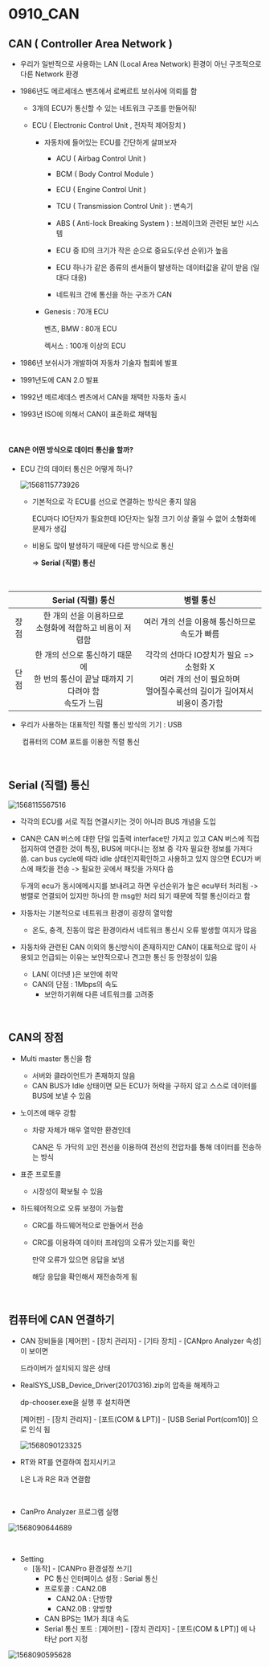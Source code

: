 # 0910_CAN

## CAN ( Controller Area Network )

- 우리가 일반적으로 사용하는 LAN (Local Area Network) 환경이 아닌 구조적으로 다른 Network 환경

- 1986년도 메르세데스 밴츠에서 로베르트 보쉬사에 의뢰를 함

  - 3개의 ECU가 통신할 수 있는 네트워크 구조를 만들어줘!

  - ECU ( Electronic Control Unit , 전자적 제어장치 )

    - 자동차에 들어있는 ECU를 간단하게 살펴보자 

      - ACU ( Airbag Control Unit )
      - BCM ( Body Control Module )

      - ECU ( Engine Control Unit )
      - TCU ( Transmission Control Unit ) : 변속기
      - ABS ( Anti-lock Breaking System ) : 브레이크와 관련된 보안 시스템
      - ECU 중 ID의 크기가 작은 순으로 중요도(우선 순위)가 높음
      - ECU 하나가 같은 종류의 센서들이 발생하는 데이터값을 같이 받음 (일대다 대응)
      - 네트워크 간에 통신을 하는 구조가 CAN

    - Genesis : 70개 ECU

      벤츠, BMW : 80개 ECU

      렉서스 : 100개 이상의 ECU

- 1986년 보쉬사가 개발하여 자동차 기술자 협회에 발표

- 1991년도에 CAN 2.0 발표

- 1992년 메르세데스 벤츠에서 CAN을 채택한 자동차 출시
- 1993년 ISO에 의해서 CAN이 표준화로 채택됨 

<br>

#### CAN은 어떤 방식으로 데이터 통신을 할까?

- ECU 간의 데이터 통신은 어떻게 하나?

  ![1568115773926](https://user-images.githubusercontent.com/50972986/64612462-dc2bcf00-d40e-11e9-9a93-5b305ed3e617.png)

  - 기본적으로 각 ECU를 선으로 연결하는 방식은 좋지 않음

    ECU마다 IO단자가 필요한데 IO단자는 일정 크기 이상 줄일 수 없어 소형화에 문제가 생김

  - 비용도 많이 발생하기 때문에 다른 방식으로 통신

    => **Serial (직렬) 통신**

<BR>

|      |                      Serial (직렬) 통신                      |                          병렬 통신                           |
| :--: | :----------------------------------------------------------: | :----------------------------------------------------------: |
| 장점 |  한 개의 선을 이용하므로<BR>소형화에 적합하고 비용이 저렴함  |       여러 개의 선을 이용해 통신하므로<BR>속도가 빠름        |
| 단점 | 한 개의 선으로 통신하기 때문에<BR>한 번의 통신이 끝날 때까지 기다려야 함<BR>속도가 느림 | 각각의 선마다 IO장치가 필요 => 소형화 X<BR>여러 개의 선이 필요하며<BR>멀어질수록선의 길이가 길어져서 비용이 증가함 |

- 우리가 사용하는 대표적인 직렬 통신 방식의 기기 : USB

  ​																					 컴퓨터의 COM 포트를 이용한 직렬 통신
  
  <BR>

##  Serial (직렬) 통신

![1568115567516](https://user-images.githubusercontent.com/50972986/64612479-e9e15480-d40e-11e9-998a-7f472bf531a3.png)

- 각각의 ECU를 서로 직접 연결시키는 것이 아니라 BUS 개념을 도입

- CAN은 CAN 버스에 대한 단일 입출력 interface만 가지고 있고 CAN 버스에 직접 접지하여 연결한 것이 특징, BUS에 떠다니는 정보 중 각자 필요한 정보를 가져다 씀. can bus cycle에 따라 idle 상태인지확인하고 사용하고 있지 않으면 ECU가 버스에 패킷을 전송 -> 필요한 곳에서 패킷을 가져다 씀

  두개의 ecu가 동시에메시지를 보내려고 하면 우선순위가 높은 ecu부터 처리됨 -> 병렬로 연결되어 있지만 하나의 한 msg만 처리 되기 때문에 직렬 통신이라고 함

- 자동차는 기본적으로 네트워크 환경이 굉장히 열악함

  - 온도, 충격, 진동이 많은 환경이라서 네트워크 통신시 오류 발생할 여지가 많음

- 자동차와 관련된 CAN 이외의 통신방식이 존재하지만 CAN이 대표적으로 많이 사용되고 언급되는 이유는 보안적으로나 견고한 통신 등 안정성이 있음

  - LAN( 이더넷 )은 보안에 취약 
  - CAN의 단점 : 1Mbps의 속도
    - 보안하기위해 다른 네트워크를 고려중

<br>

## CAN의 장점

- Multi master 통신을 함
  - 서버와 클라이언트가 존재하지 않음
  - CAN BUS가 Idle 상태이면 모든 ECU가 허락을 구하지 않고 스스로 데이터를 BUS에 보낼 수 있음

- 노이즈에 매우 강함

  - 차량 자체가 매우 열악한 환경인데

    CAN은 두 가닥의 꼬인 전선을 이용하여 전선의 전압차를 통해 데이터를 전송하는 방식

- 표준 프로토콜

  - 시장성이 확보될 수 있음

- 하드웨어적으로 오류 보정이 가능함

  - CRC를 하드웨어적으로 만들어서 전송

  - CRC를 이용하여 데이터 프레임의 오류가 있는지를 확인

    만약 오류가 있으면 응답을 보냄

    해당 응답을 확인해서 재전송하게 됨

<BR>

## 컴퓨터에 CAN 연결하기

- CAN 장비들을 [제어판] - [장치 관리자] - [기타 장치] - [CANpro Analyzer 속성] 이 보이면

  드라이버가 설치되지 않은 상태

- RealSYS_USB_Device_Driver(20170316).zip의 압축을 해제하고

  dp-chooser.exe을 실행 후 설치하면

  [제어판] - [장치 관리자] - [포트(COM & LPT)] - [USB Serial Port(com10)] 으로 인식 됨

  ![1568090123325](https://user-images.githubusercontent.com/50972986/64612512-f665ad00-d40e-11e9-9225-de777e48b22a.png)

- RT와 RT를 연결하여 접지시키고

  L은 L과 R은 R과 연결함

<BR>

- CanPro Analyzer 프로그램 실행

![1568090644689](https://user-images.githubusercontent.com/50972986/64612698-5eb48e80-d40f-11e9-8d09-027c0eb9d001.png)

<bR>

- Setting
  - [동작] - [CANPro 환경설정 쓰기] 
    - PC 통신 인터페이스 설정 : Serial 통신
    - 프로토콜 : CAN2.0B
      - CAN2.0A : 단방향
      - CAN2.0B : 양방향
    - CAN BPS는 1M가 최대 속도
    - Serial 통신 포트 : [제어판] - [장치 관리자] - [포트(COM & LPT)] 에 나타난 port 지정

![1568090595628](https://user-images.githubusercontent.com/50972986/64612762-8efc2d00-d40f-11e9-8a7b-b05ed18f6a05.png)